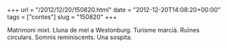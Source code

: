 +++
url = "/2012/12/20/150820.html"
date = "2012-12-20T14:08:20+00:00"
tags = ["contes"]
slug = "150820"
+++

Matrimoni mixt. Lluna de mel a Westonburg. Turisme marcià. Ruïnes circulars. Somnis reminiscents. Una sospita.
